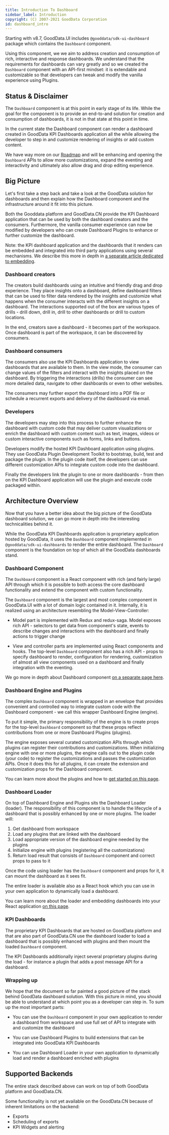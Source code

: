 ```yaml
---
title: Introduction To Dashboard
sidebar_label: Introduction
copyright: (C) 2007-2021 GoodData Corporation
id: dashboard_intro
---
```


Starting with v8.7, GoodData.UI includes `@gooddata/sdk-ui-dashboard` package which contains the `Dashboard` component.

Using this component, we we aim to address creation and consumption of rich, interactive and response dashboards. We understand
that the requirements for dashboards can vary greatly and so we created the `Dashboard` component with an API-first
mindset: it is extendable and customizable so that developers can tweak and modify the vanilla experience using Plugins.

## Status & Disclaimer

The `Dashboard` component is at this point in early stage of its life. While the goal for the component is to
provide an end-to-and solution for creation and consumption of dashboards, it is not in that state at this point in
time.

In the current state the Dashboard component can render a dashboard created in GoodData KPI Dashboards application all
the while allowing the developer to step in and customize rendering of insights or add custom content.

We have way more on our [Roadmap](01_intro__roadmap.md) and will be enhancing and opening the `Dashboard` APIs to allow
more customizations, expand the eventing and interactivity and ultimately also allow drag and drop editing experience.

## Big Picture

Let's first take a step back and take a look at the GoodData solution for dashboards and then explain how the Dashboard
component and the infrastructure around it fit into this picture.

Both the Gooddata platform and GoodData.CN provide the KPI Dashboard application that can be used by both the
dashboard creators and the consumers. Furthermore, the vanilla consumer experience can now be modified by developers
who can create Dashboard Plugins to enhance or further customize the dashboard.

Note: the KPI dashboard application and the dashboards that it renders can be embedded and integrated into third party
applications using several mechanisms. We describe this more in depth in [a separate article dedicated to embedding](18_dashboard_embedding.md).

### Dashboard creators

The creators build dashboards using an intuitive and friendly drag and drop experience. They place insights onto
a dashboard, define dashboard filters that can be used to filter data rendered by the insights and customize what happens
when the consumer interacts with the different insights on a dashboard. The interactions supported out of the box are
various types of drills - drill down, drill in, drill to other dashboards or drill to custom locations.

In the end, creators save a dashboard - it becomes part of the workspace. Once dashboard is part of the workspace, it
can be discovered by consumers.

### Dashboard consumers

The consumers also use the KPI Dashboards application to view dashboards that are available to them. In the view mode,
the consumer can change values of the filters and interact with the insights placed on the dashboard. By triggering
the interactions (drills) the consumer can see more detailed data, navigate to other dashboards or even to other
websites.

The consumers may further export the dashboard into a PDF file or schedule a recurrent exports and delivery of the
dashboard via email.

### Developers

The developers may step into this process to further enhance the dashboard with custom code that may deliver custom
visualizations or enrich the dashboard with custom content such as text, images, videos or custom interactive
components such as forms, links and buttons.

Developers modify the hosted KPI Dashboard application using plugins. They use GoodData Plugin Development Toolkit to
bootstrap, build, test and package the plugin. In the plugin code itself, the developers can use different customization
APIs to integrate custom code into the dashboard.

Finally the developers link the plugin to one or more dashboards - from then on the KPI Dashboard application will
use the plugin and execute code packaged within.

## Architecture Overview

Now that you have a better idea about the big picture of the GoodData dashboard solution, we can go more in depth
into the interesting technicalities behind it.

While the GoodData KPI Dashboards application is proprietary application hosted by GoodData, it uses the `Dashboard`
component implemented in `@gooddata/sdk-ui-dashboards` to render the entire dashboard. The `Dashboard` component
is the foundation on top of which all the GoodData dashboards stand.

### Dashboard Component

The `Dashboard` component is a React component with rich (and fairly large) API through which it is possible to
both access the core dashboard functionality and extend the component with custom functionality.

The `Dashboard` component is the largest and most complex component in GoodData.UI with a lot of domain logic
contained in it. Internally, it is realized using an architecture resembling the Model-View-Controller:

-  Model part is implemented with Redux and redux-saga. Model exposes rich API - selectors to get data from
   component's state, events to describe changes and interactions with the dashboard and finally actions to trigger
   change

-  View and controller parts are implemented using React components and hooks. The top-level `Dashboard` component
   also has a rich API - props to specify dashboard to render, configuration for rendering, customization of almost
   all view components used on a dashboard and finally integration with the eventing.

We go more in depth about Dashboard component [on a separate page here](18_dashboard_component.md).

### Dashboard Engine and Plugins

The complex `Dashboard` component is wrapped in an envelope that provides convenient and controlled way to integrate
custom code with the Dashboard component - we call this wrapper Dashboard Engine (engine).

To put it simple, the primary responsibility of the engine is to create props for the top-level `Dashboard` component
so that these props reflect contributions from one or more Dashboard Plugins (plugins).

The engine exposes several curated customization APIs through which plugins can register their contributions and
customizations. When initializing engine with one or more plugins, the engine calls out to the plugin code (your code)
to register the customizations and passes the customization APIs. Once it does this for all plugins, it can create
the extension and customization props for the Dashboard component.

You can learn more about the plugins and how to [get started on this page](18_dashboard_plugins.md).

### Dashboard Loader

On top of Dashboard Engine and Plugins sits the Dashboard Loader (loader). The responsibility of this component is to handle
the lifecycle of a dashboard that is possibly enhanced by one or more plugins. The loader will:

1.  Get dashboard from workspace
2.  Load any plugins that are linked with the dashboard
3.  Load appropriate version of the dashboard engine needed by the plugins
4.  Initialize engine with plugins (registering all the customizations)
5.  Return load result that consists of `Dashboard` component and correct props to pass to it

Once the code using loader has the `Dashboard` component and props for it, it can mount the dashboard as it sees
fit.

The entire loader is available also as a React hook which you can use in your own application to dynamically load
a dashboard.

You can learn more about the loader and embedding dashboards into your React application [on this page](18_dashboard_embedding.md).

### KPI Dashboards

The proprietary KPI Dashboards that are hosted on GoodData platform and that are also part of GoodData.CN use the
dashboard loader to load a dashboard that is possibly enhanced with plugins and then mount the loaded `Dashboard`
component.

The KPI Dashboards additionally inject several proprietary plugins during the load - for instance a plugin that
adds a post message API for a dashboard.

### Wrapping up

We hope that the document so far painted a good picture of the stack behind GoodData dashboard solution. With this picture
in mind, you should be able to understand at which point you as a developer can step in. To sum up the most important
parts:

-   You can use the `Dashboard` component in your own application to render a dashboard from workspace and use full
    set of API to integrate with and customize the dashboard

-   You can use Dashboard Plugins to build extensions that can be integrated into GoodData KPI Dashboards

-   You can use Dashboard Loader in your own application to dynamically load and render a dashboard enriched with plugins

## Supported Backends

The entire stack described above can work on top of both GoodData platform and GoodData.CN.

Some functionality is not yet available on the GoodData.CN because of inherent limitations on the backend:

-  Exports
-  Scheduling of exports
-  KPI Widgets and alerting
